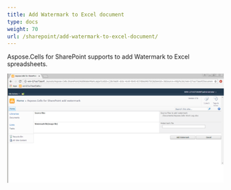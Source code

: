 ```yaml
---
title: Add Watermark to Excel document
type: docs
weight: 70
url: /sharepoint/add-watermark-to-excel-document/
---
```


Aspose.Cells for SharePoint supports to add Watermark to Excel spreadsheets.

![todo:image_alt_text](add-watermark-to-excel-document_1.png)

